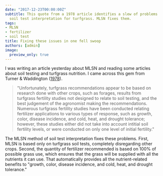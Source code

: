 ```yaml
---
date: "2017-12-23T00:00:00Z"
subtitle: This quote from a 1978 article identifies a slew of problems with conventional
  soil test interpretation for turfgrass. MLSN fixes them.
tags:
- MLSN
- fertilizer
- soil test
title: Fixing these issues in one fell swoop
authors: [admin]
image:
  preview_only: true
---
```


I was writing an article yesterday about MLSN and reading some articles about soil testing and turfgrass nutrition. I came across this gem from Turner & Waddington ([1978](https://doi.org/10.1080/00103627809366789)).

> "Unfortunately, turfgrass recommendations appear to be based on research done with other crops, such as forages, results from turfgrass fertility studies not designed to relate to soil testing, and the best judgement of the agronomist making the recommendations. Numerous turfgrass fertility studies have been conducted relating fertilizer applications to various types of response, such as growth, color, disease incidence, and cold, heat, and drought tolerance; however, these studies either did not take into account intitial soil fertility levels, or were conducted on only one level of initial fertility."

The MLSN method of soil test interpretation fixes these problems. First, MLSN is based only on turfgrass soil tests, completely disregarding other crops. Second, the quantity of fertilizer recommended is based on 100% of possible grass use, which ensures that the grass will be supplied with all the nutrients it can use. That automatically provides all the nutrient-related benefits to "growth, color, disease incidence, and cold, heat, and drought tolerance." 
